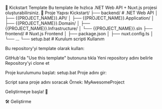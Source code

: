 🚀 Kickstart Template
Bu template ile hızlıca .NET Web API + Nuxt.js projesi oluşturabilirsiniz.
📁 Proje Yapısı
Kickstart/
├── backend/                 # .NET Web API
│   ├── {{PROJECT_NAME}}.API/
│   ├── {{PROJECT_NAME}}.Application/
│   ├── {{PROJECT_NAME}}.Domain/
│   ├── {{PROJECT_NAME}}.Infrastructure/
│   └── {{PROJECT_NAME}}.sln
├── frontend/               # Nuxt.js Frontend
│   ├── package.json
│   ├── nuxt.config.ts
│   └── ...
└── setup.bat              # Kurulum scripti
Kullanım

Bu repository'yi template olarak kullan:

GitHub'da "Use this template" butonuna tıkla
Yeni repository adını belirle
Repository'yi clone et


Proje kurulumunu başlat:
setup.bat
Proje adını gir:

Script sana proje adını soracak
Örnek: MyAwesomeProject


Geliştirmeye başla! 🎉

🛠 Geliştirme